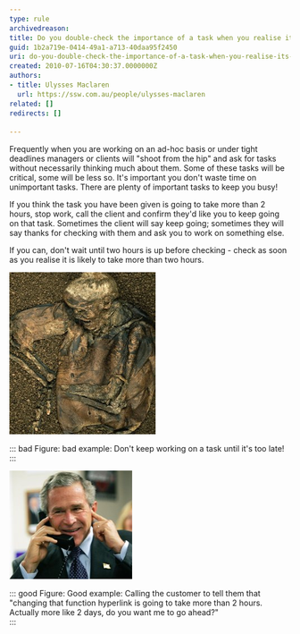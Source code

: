 ```yaml
---
type: rule
archivedreason: 
title: Do you double-check the importance of a task when you realise it's going to take more than 2 hours?
guid: 1b2a719e-0414-49a1-a713-40daa95f2450
uri: do-you-double-check-the-importance-of-a-task-when-you-realise-its-going-to-take-more-than-2-hours
created: 2010-07-16T04:30:37.0000000Z
authors:
- title: Ulysses Maclaren
  url: https://ssw.com.au/people/ulysses-maclaren
related: []
redirects: []

---
```


Frequently when you are working on an ad-hoc basis or under tight deadlines managers or clients will "shoot from the hip" and ask for tasks without necessarily thinking much about them. Some of these tasks will be critical, some will be less so. It's important you don't waste time on unimportant tasks. There are plenty of important tasks to keep you busy!   
<!--endintro-->

If you think the task you have been given is going to take more than 2 hours, stop work, call the client and confirm they'd like you to keep going on that task. Sometimes the client will say keep going; sometimes they will say thanks for checking with them and ask you to work on something else.

If you can, don't wait until two hours is up before checking - check as soon as you realise it is likely to take more than two hours.

![](ManinthePeatBog.jpg)


::: bad
Figure: bad example: Don't keep working on a task until it's too late!  
:::


![](bush_on_the_phone.jpg)


::: good
Figure: Good example: Calling the customer to tell them that "changing that function hyperlink is going to take more than 2 hours. Actually more like 2 days, do you want me to go ahead?"  
:::
